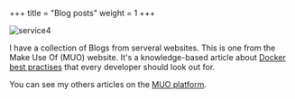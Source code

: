 +++
title = "Blog posts"
weight = 1
+++

![service4](/images/blogpic.jpg)

I have a collection of Blogs from serveral websites. This is one from the Make Use Of (MUO) website. It's a knowledge-based article about [Docker best practises](https://www.makeuseof.com/docker-best-practices/) that every developer should look out for. 

You can see my others articles on the [MUO platform](https://www.makeuseof.com/author/sandra-dindi/).

